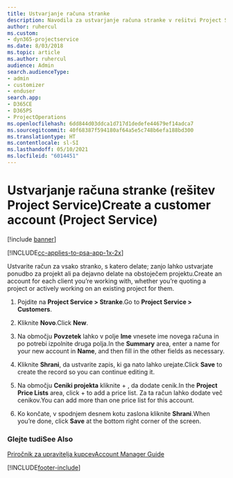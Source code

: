 ```yaml
---
title: Ustvarjanje računa stranke
description: Navodila za ustvarjanje računa stranke v rešitvi Project Service
author: ruhercul
ms.custom:
- dyn365-projectservice
ms.date: 8/03/2018
ms.topic: article
ms.author: ruhercul
audience: Admin
search.audienceType:
- admin
- customizer
- enduser
search.app:
- D365CE
- D365PS
- ProjectOperations
ms.openlocfilehash: 6dd844d03ddca1d717d1dedefe44679ef14adca7
ms.sourcegitcommit: 40f68387f594180af64a5e5c748b6efa188bd300
ms.translationtype: HT
ms.contentlocale: sl-SI
ms.lasthandoff: 05/10/2021
ms.locfileid: "6014451"
---
```

# <a name="create-a-customer-account-project-service"></a><span data-ttu-id="15f57-103">Ustvarjanje računa stranke (rešitev Project Service)</span><span class="sxs-lookup"><span data-stu-id="15f57-103">Create a customer account (Project Service)</span></span>

[!include [banner](../includes/psa-now-project-operations.md)]

[!INCLUDE[cc-applies-to-psa-app-1x-2x](../includes/cc-applies-to-psa-app-1x-2x.md)]

<span data-ttu-id="15f57-104">Ustvarite račun za vsako stranko, s katero delate; zanjo lahko ustvarjate ponudbo za projekt ali pa dejavno delate na obstoječem projektu.</span><span class="sxs-lookup"><span data-stu-id="15f57-104">Create an account for each client you’re working with, whether you’re quoting a project or actively working on an existing project for them.</span></span>  
  
1.  <span data-ttu-id="15f57-105">Pojdite na **Project Service > Stranke**.</span><span class="sxs-lookup"><span data-stu-id="15f57-105">Go to **Project Service > Customers**.</span></span>  
  
2.  <span data-ttu-id="15f57-106">Kliknite **Novo**.</span><span class="sxs-lookup"><span data-stu-id="15f57-106">Click **New**.</span></span>  
  
3.  <span data-ttu-id="15f57-107">Na območju **Povzetek** lahko v polje **Ime** vnesete ime novega računa in po potrebi izpolnite druga polja.</span><span class="sxs-lookup"><span data-stu-id="15f57-107">In the **Summary** area, enter a name for your new account in **Name**, and then fill in the other fields as necessary.</span></span>  
  
4.  <span data-ttu-id="15f57-108">Kliknite **Shrani**, da ustvarite zapis, ki ga nato lahko urejate.</span><span class="sxs-lookup"><span data-stu-id="15f57-108">Click **Save** to create the record so you can continue editing it.</span></span>  
  
5.  <span data-ttu-id="15f57-109">Na območju **Ceniki projekta** kliknite + , da dodate cenik.</span><span class="sxs-lookup"><span data-stu-id="15f57-109">In the **Project Price Lists** area, click + to add a price list.</span></span> <span data-ttu-id="15f57-110">Za ta račun lahko dodate več cenikov.</span><span class="sxs-lookup"><span data-stu-id="15f57-110">You can add more than one price list for this account.</span></span>  
  
6.  <span data-ttu-id="15f57-111">Ko končate, v spodnjem desnem kotu zaslona kliknite **Shrani**.</span><span class="sxs-lookup"><span data-stu-id="15f57-111">When you’re done, click **Save** at the bottom right corner of the screen.</span></span>  
  
### <a name="see-also"></a><span data-ttu-id="15f57-112">Glejte tudi</span><span class="sxs-lookup"><span data-stu-id="15f57-112">See Also</span></span>  
 [<span data-ttu-id="15f57-113">Priročnik za upravitelja kupcev</span><span class="sxs-lookup"><span data-stu-id="15f57-113">Account Manager Guide</span></span>](../psa/account-manager-guide.md)


[!INCLUDE[footer-include](../includes/footer-banner.md)]